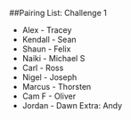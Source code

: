 ##Pairing List: Challenge 1

- Alex - Tracey
- Kendall - Sean
- Shaun - Felix
- Naiki - Michael S
- Carl - Ross
- Nigel - Joseph
- Marcus - Thorsten
- Cam F - Oliver
- Jordan - Dawn
Extra: Andy